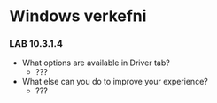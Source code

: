 # Windows verkefni
### LAB 10.3.1.4
* What options are available in Driver tab?
  * ???
* What else can you do to improve your experience?
  * ???
